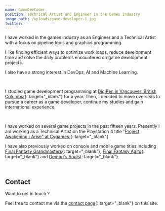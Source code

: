 ```yaml
---
name: GameDevCoder
position: Technical Artist and Engineer in the Games industry
image_path: /uploads/game-developer-1.jpg
twitter:
---
```


I have worked in the games industry as an Engineer and a Technical Artist with a focus on pipeline tools and graphics programming.

I like finding efficient ways to optimize work loads, reduce development time and solve the daily problems encountered on game development projects.

I also have a strong interest in DevOps, AI and Machine Learning.

&nbsp;

I studied game development programming at [DigiPen in Vancouver, British Columbia](https://www.digipen.edu/about/our-history){: target="_blank"} for a year. Then, I decided to move overseas to pursue a career as a game developer, continue my studies and gain international experience.

&nbsp;

I have worked on several game projects in the past fifteen years. Presently I am working as a Technical Artist on the Playstation 4 title "[Project Awakening : Arise" at Cygames.](/clients/cygames/){: target="_blank"}

I have also previously worked on console and mobile game titles including [Final Fantasy Grandmasters](/clients/crooz/){: target="_blank"}, [Final Fantasy Agito](/clients/tayutau/){: target="_blank"} and [Demon's Souls](/clients/from-software/){: target="_blank"}.

&nbsp;

## Contact

Want to get in touch ?

Feel free to contact me via the [contact page](/contact-success/){: target="_blank"} on this site.
